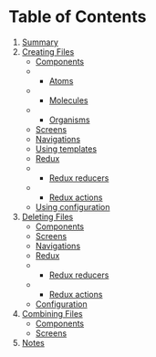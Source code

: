 # Table of Contents

1. [Summary](./SUMMARY.md)
2. [Creating Files](./CREATING_FILES.md)
   - [Components](./CREATING_FILES.md#components)
   - - [Atoms](./CREATING_FILES.md#atoms)
   - - [Molecules](./CREATING_FILES.md#molecules)
   - - [Organisms](./CREATING_FILES.md#organisms)
   - [Screens](./CREATING_FILES.md#screens)
   - [Navigations](./CREATING_FILES.md#navigations)
   - [Using templates](./CREATING_FILES.md#templates)
   - [Redux](./CREATING_FILES.md#redux)
   - - [Redux reducers](./CREATING_FILES.md#reducers)
   - - [Redux actions](./CREATING_FILES.md#actions)
   - [Using configuration](./CREATING_FILES.md#configuration)
3. [Deleting Files](./DELETING_FILES.md)
   - [Components](./DELETING_FILES.md#components)
   - [Screens](./DELETING_FILES.md#screens)
   - [Navigations](./DELETING_FILES.md#navigations)
   - [Redux](./DELETING_FILES.md#redux)
   - - [Redux reducers](./DELETING_FILES.md#reducers)
   - - [Redux actions](./DELETING_FILES.md#actions)
   - [Configuration](./DELETING_FILES.md#configuration)
4. [Combining Files](./COMBINING_FILES.md)
   - [Components](./COMBINING_FILES.md#components)
   - [Screens](./COMBINING_FILES.md#screens)
5. [Notes](./NOTES.md)
